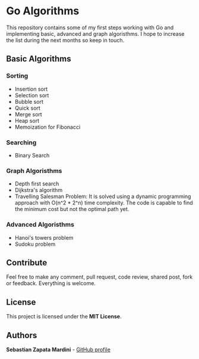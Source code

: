 # Go Algorithms

This repository contains some of my first steps working with Go and implementing basic, advanced and graph algoristhms. I hope to increase the list during the next months so keep in touch.

## Basic Algorithms

### Sorting
- Insertion sort
- Selection sort
- Bubble sort
- Quick sort
- Merge sort
- Heap sort
- Memoization for Fibonacci

### Searching
- Binary Search

### Graph Algoristhms
- Depth first search
- Dijkstra's algorithm
- Travelling Salesman Problem: It is solved using a dynamic programming approach with O(n^2 * 2^n) time complexity. The code is capable to find the minimum cost but not the optimal path yet.

### Advanced Algoristhms
- Hanoi's towers problem
- Sudoku problem

## Contribute

Feel free to make any comment, pull request, code review, shared post, fork or feedback. Everything is welcome.

## License

This project is licensed under the **MIT License**.

## Authors

**Sebastian Zapata Mardini** - [GitHub profile](https://github.com/Mardiniii)
